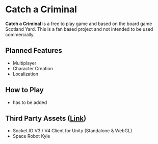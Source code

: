 # Catch a Criminal

**Catch a Criminal** is a free to play game and based on the board game Scotland Yard. This is a fan based project and not intended to be used commercially.

## Planned Features

- Multiplayer
- Character Creation
- Localization

## How to Play

- has to be added

## Third Party Assets ([Link](https://github.com/NewTartarus/Catch_a_Criminal_Client/blob/master/Client/Assets/Third%20Party%20Assets/Asset%20List.md))
- Socket.IO V3 / V4 Client for Unity (Standalone & WebGL)
- Space Robot Kyle
